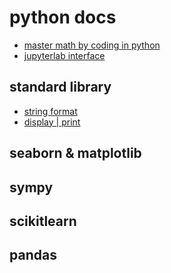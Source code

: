 # python docs
* [master math by coding in python](https://www.youtube.com/watch?v=BpIQurDHEzE&list=PLn0OLiymPak0YDIaJP6Mi7pThplgSKhoY)
* [jupyterlab interface](https://jupyterlab.readthedocs.io/en/stable/user/interface.html)

## standard library
* [string format](https://realpython.com/python-string-formatting/)
* [display | print](https://stackoverflow.com/questions/37947496/how-to-print-like-jupyter-notebooks-default-cell-output/37947698)



## seaborn & matplotlib


## sympy


## scikitlearn


## pandas
